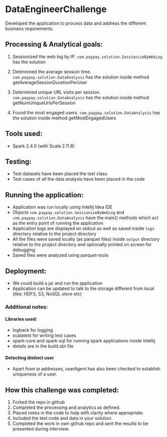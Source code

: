 # DataEngineerChallenge

Developed the application to process data and address the different business requirements.

## Processing & Analytical goals:

1. Sessionized the web log by IP. `com.paypay.solution.SessionizeByWebLog` has the solution

2. Determined the average session time. `com.paypay.solution.DataAnalysis` has the solution inside method getAverageSessionDurationPerUser

3. Determined unique URL visits per session. `com.paypay.solution.DataAnalysis` has the solution inside method getNumUniqueUrlsPerSession

4. Found the most engaged users. `com.paypay.solution.DataAnalysis` has the solution inside method getMostEngagedUsers

## Tools used:
- Spark 2.4.0 (with Scala 2.11.8)

## Testing:
- Test datasets have been placed the test class
- Test cases of all the data analysis have been placed in the code

## Running the application:
- Application was run locally using Intellij Idea IDE
- Objects `com.paypay.solution.SessionizeByWebLog` and `com.paypay.solution.DataAnalysis` have the main() methods which act as the entry point of running the application
- Application logs are displayed on stdout as well as saved inside `logs` directory relative to the project directory
- All the files were saved locally (as parquet files) inside `output` directory relative to the project directory and optionally printed on screen for debugging
- Saved files were analyzed using parquet-tools

## Deployment:
- We could build a jar and run the application
- Application can be updated to talk to the storage different from local (like: HDFS, S3, NoSQL store etc)

### Additional notes:
#### Libraries used: 
- logback for logging
- scalatest for writing test cases
- spark-core and spark-sql for running spark applications inside Intellij
- details are in the build.sbt file

#### Detecting distinct user
- Apart from ip addresses, userAgent has also been checked to establish uniqueness of a user.

## How this challenge was completed:

1. Forked the repo in github
2. Completed the processing and analytics as defined.
3. Placed notes in the code to help with clarity where appropriate.
4. Included the test code and data in your solution. 
5. Completed the work in own github repo and sent the results to be presented during interview.
